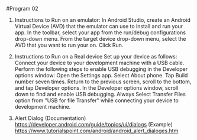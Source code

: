 #Program 02

1. Instructions to Run on an emulator:
   In Android Studio, create an Android Virtual Device (AVD) that the emulator can use to install and run your app.
   In the toolbar, select your app from the run/debug configurations drop-down menu.
   From the target device drop-down menu, select the AVD that you want to run your on.
   Click Run.

2. Instructions to Run on a Real device
   Set up your device as follows:
   Connect your device to your development machine with a USB cable.
   Perform the following steps to enable USB debugging in the Developer options window:
   Open the Settings app.
   Select About phone.
   Tap Build number seven times.
   Return to the previous screen, scroll to the bottom, and tap Developer options.
   In the Developer options window, scroll down to find and enable USB debugging.
   Always Select Transfer Files option from "USB for file Transfer" while connecting your device to development machine. 
   
3. Alert Dialog 
   (Documentation)
         https://developer.android.com/guide/topics/ui/dialogs
   (Example)
   https://www.tutorialspoint.com/android/android_alert_dialoges.htm

